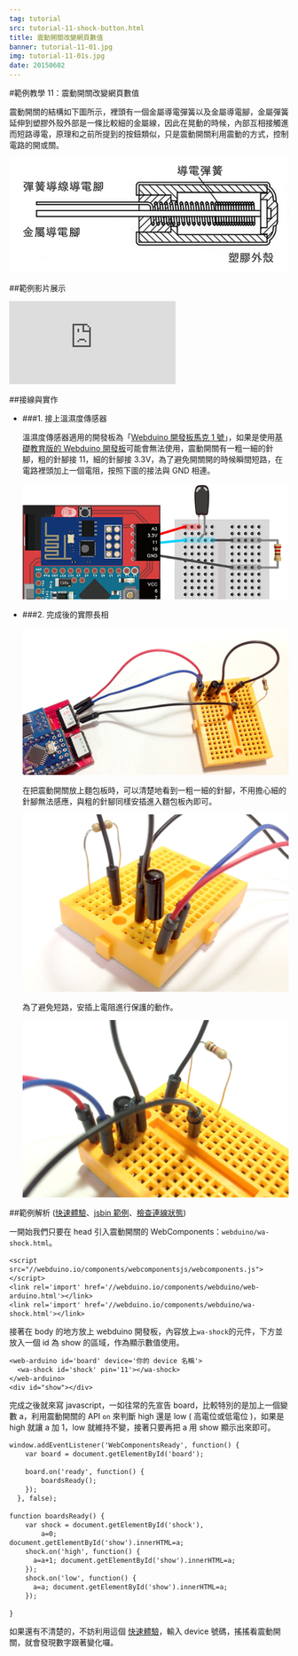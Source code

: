 ```yaml
---
tag: tutorial
src: tutorial-11-shock-button.html
title: 震動開關改變網頁數值
banner: tutorial-11-01.jpg
img: tutorial-11-01s.jpg
date: 20150602
---
```


<!-- @@master  = ../../_layout.html-->

<!-- @@block  =  meta-->

<title>範例教學 11：震動開關改變網頁數值 :::: Webduino = Web × Arduino</title>

<meta name="description" content="震動開關裡頭有一個金屬導電彈簧以及金屬導電腳，金屬彈簧延伸到塑膠外殼外部是一條比較細的金屬線，因此在晃動的時候，內部互相接觸進而短路導電，原理和之前所提到的按鈕類似，只是震動開關利用震動的方式，控制電路的開或關。">

<meta itemprop="description" content="震動開關裡頭有一個金屬導電彈簧以及金屬導電腳，金屬彈簧延伸到塑膠外殼外部是一條比較細的金屬線，因此在晃動的時候，內部互相接觸進而短路導電，原理和之前所提到的按鈕類似，只是震動開關利用震動的方式，控制電路的開或關。">

<meta property="og:description" content="震動開關裡頭有一個金屬導電彈簧以及金屬導電腳，金屬彈簧延伸到塑膠外殼外部是一條比較細的金屬線，因此在晃動的時候，內部互相接觸進而短路導電，原理和之前所提到的按鈕類似，只是震動開關利用震動的方式，控制電路的開或關。">

<meta property="og:title" content="範例教學 11：震動開關改變網頁數值" >

<meta property="og:url" content="http://webduino.io/tutorials/ttutorial-11-shock-button.html">

<meta property="og:image" content="http://webduino.io/img/tutorials/tutorial-11-01s.jpg">

<meta itemprop="image" content="http://webduino.io/img/tutorials/tutorial-11-01s.jpg">

<include src="../_include-tutorials.html"></include>

<!-- @@close-->



<!-- @@block  =  tutorials-->
#範例教學 11：震動開關改變網頁數值

震動開關的結構如下圖所示，裡頭有一個金屬導電彈簧以及金屬導電腳，金屬彈簧延伸到塑膠外殼外部是一條比較細的金屬線，因此在晃動的時候，內部互相接觸進而短路導電，原理和之前所提到的按鈕類似，只是震動開關利用震動的方式，控制電路的開或關。

![](../img/tutorials/tutorial-11-07.jpg)

##範例影片展示

<iframe class="youtube" src="https://www.youtube.com/embed/poVfvirqHY8" frameborder="0" allowfullscreen></iframe>

##接線與實作

- ###1. 接上溫濕度傳感器

	溫濕度傳感器適用的開發板為「[Webduino 開發板馬克 1 號](../buy/component-webduino-v1.html)」，如果是使用[基礎教育版的 Webduino 開發板](../buy/component-webduino-o.html)可能會無法使用，震動開關有一粗一細的針腳，粗的針腳接 11，細的針腳接 3.3V，為了避免開關開的時候瞬間短路，在電路裡頭加上一個電阻，按照下圖的接法與 GND 相連。

	![](../img/tutorials/tutorial-11-02.jpg)

- ###2. 完成後的實際長相

	![](../img/tutorials/tutorial-11-03.jpg)

	在把震動開關放上麵包板時，可以清楚地看到一粗一細的針腳，不用擔心細的針腳無法感應，與粗的針腳同樣安插進入麵包板內即可。

	![](../img/tutorials/tutorial-11-04.jpg)

	為了避免短路，安插上電阻進行保護的動作。

	![](../img/tutorials/tutorial-11-05.jpg)

##範例解析 ([快速體驗](http://webduinoio.github.io/samples/content/shock-button/index.html)、[jsbin 範例](http://jsbin.com/pagoyi/8/edit?html,js,output)、[檢查連線狀態](http://webduino.io/device.html))

一開始我們只要在 head 引入震動開關的 WebComponents：`webduino/wa-shock.html`。

	<script src="//webduino.io/components/webcomponentsjs/webcomponents.js"></script>
	<link rel='import' href='//webduino.io/components/webduino/web-arduino.html'></link>
	<link rel='import' href='//webduino.io/components/webduino/wa-shock.html'></link>

接著在 body 的地方放上 webduino 開發板，內容放上`wa-shock`的元件，下方並放入一個 id 為 show 的區域，作為顯示數值使用。

	<web-arduino id='board' device='你的 device 名稱'>
	  <wa-shock id='shock' pin='11'></wa-shock>
	</web-arduino>
	<div id="show"></div>

完成之後就來寫 javascript，一如往常的先宣告 board，比較特別的是加上一個變數 a，利用震動開關的 API `on` 來判斷 high 還是 low ( 高電位或低電位 )，如果是 high 就讓 a 加 1，low 就維持不變，接著只要再把 a 用 show 顯示出來即可。

	window.addEventListener('WebComponentsReady', function() {
	    var board = document.getElementById('board');

	    board.on('ready', function() {
	        boardsReady();
	    });
	  }, false);

	function boardsReady() {
	    var shock = document.getElementById('shock'),
	        a=0;
	document.getElementById('show').innerHTML=a;
	    shock.on('high', function() {
	      a=a+1; document.getElementById('show').innerHTML=a;
	    });
	    shock.on('low', function() {
	      a=a; document.getElementById('show').innerHTML=a;
	    });

	}

如果還有不清楚的，不妨利用這個 [快速體驗](http://webduinoio.github.io/samples/content/shock-button/index.html)，輸入 device 號碼，搖搖看震動開關，就會發現數字跟著變化囉。

<!-- @@close-->